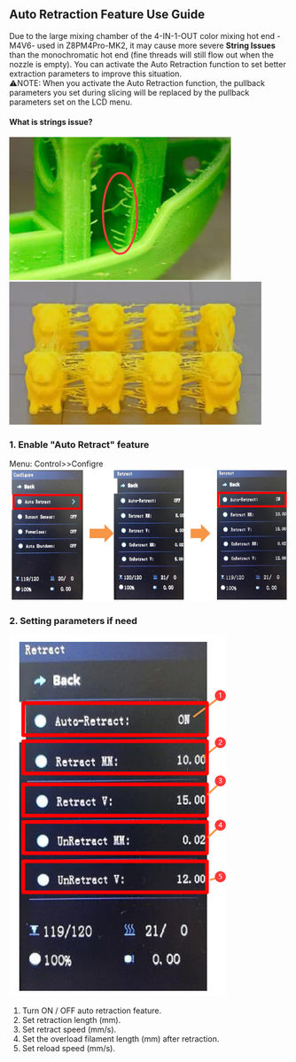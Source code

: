 
## Auto Retraction Feature Use Guide
Due to the large mixing chamber of the 4-IN-1-OUT color mixing hot end - M4V6- used in Z8PM4Pro-MK2, it may cause more severe **String Issues** than the monochromatic hot end (fine threads will still flow out when the nozzle is empty). You can activate the Auto Retraction function to set better extraction parameters to improve this situation.    
:warning:NOTE: When you activate the Auto Retraction function, the pullback parameters you set during slicing will be replaced by the pullback parameters set on the LCD menu.    

#### What is strings issue?
![](0.jpg) ![](00.jpg)


### 1. Enable "Auto Retract" feature
Menu: Control>>Configre
![](1.png)
### 2. Setting parameters if need
![](2.png)
1. Turn ON / OFF auto retraction feature.      
2. Set retraction length (mm). 
3. Set retract speed (mm/s).
4. Set the overload filament length (mm) after retraction.
5. Set reload speed (mm/s).
